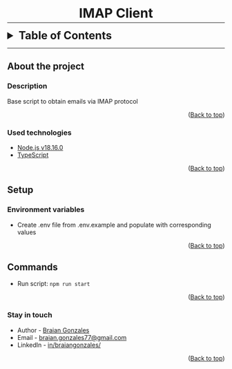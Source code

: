 <h1 style="text-align: center; margin-bottom: -10px; font-size: 30px;"><strong>IMAP Client</strong></h1>

---

<div id="top"></div>

<details>
  <summary style="font-size: 25px"><strong>Table of Contents</strong></summary>
  <ol>
    <li>
      <a href="#about-the-project">About the project</a>
      <ul>
        <li><a href="#description">Description</a></li>
        <li><a href="#used-technologies">Used technologies</a></li>
      </ul>
    </li>
    <li>
      <a href="#setup">Setup</a>
      <ul>
        <li><a href="#environment-variables">Environment variables</a></li>
      </ul>
    </li>
    <li>
      <a href="#commands">Commands</a>
    </li>
    <li><a href="#stay-in-touch">Stay in touch</a></li>
  </ol>
</details>

---

## __About the project__

### __Description__

Base script to obtain emails via IMAP protocol

<p align="right">(<a href="#top">Back to top</a>)</p>

### __Used technologies__

- [Node.js v18.16.0](https://nodejs.org/es/)
- [TypeScript](https://www.typescriptlang.org/)

<p align="right">(<a href="#top">Back to top</a>)</p>

## __Setup__

### __Environment variables__
- Create .env file from .env.example and populate with corresponding values

<p align="right">(<a href="#top">Back to top</a>)</p>

## Commands
- Run script: `npm run start`

<p align="right">(<a href="#top">Back to top</a>)</p>

### __Stay in touch__

- Author - [Braian Gonzales](https://braiangonzales.vercel.app/)
- Email - [braian.gonzales77@gmail.com](mailto:braian.gonzales77@gmail.com)
- LinkedIn - [in/braiangonzales/](https://www.linkedin.com/in/braiangonzales/)

<p align="right">(<a href="#top">Back to top</a>)</p>
